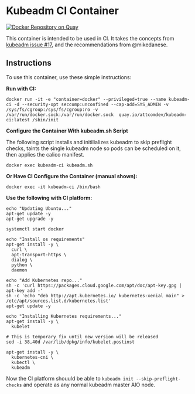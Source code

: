 # Kubeadm CI Container
[![Docker Repository on Quay](https://quay.io/repository/attcomdev/kubeadm-ci/status "Docker Repository on Quay")](https://quay.io/repository/attcomdev/kubeadm-ci)

This container is intended to be used in CI. It takes the concepts from [kubeadm issue #17](https://github.com/kubernetes/kubeadm/issues/17), and the recommendations from @mikedanese.

## Instructions

To use this container, use these simple instructions:

**Run with CI:**
```
docker run -it -e "container=docker" --privileged=true --name kubeadm-ci -d --security-opt seccomp:unconfined --cap-add=SYS_ADMIN -v /sys/fs/cgroup:/sys/fs/cgroup:ro -v /var/run/docker.sock:/var/run/docker.sock  quay.io/attcomdev/kubeadm-ci:latest /sbin/init
```
**Configure the Container With kubeadm.sh Script**

The following script installs and initilializes kubeadm to skip preflight checks, taints the single kubeadm node so pods can be scheduled on it, then applies the calico manifest. 
```
docker exec kubeadm-ci kubeadm.sh
```


**Or Have CI Configure the Container (manual shown):**
```
docker exec -it kubeadm-ci /bin/bash
```

**Use the following with CI platform:**
```
echo "Updating Ubuntu..."
apt-get update -y
apt-get upgrade -y

systemctl start docker

echo "Install os requirements"
apt-get install -y \
  curl \
  apt-transport-https \
  dialog \
  python \
  daemon

echo "Add Kubernetes repo..."
sh -c 'curl https://packages.cloud.google.com/apt/doc/apt-key.gpg | apt-key add -'
sh -c 'echo "deb http://apt.kubernetes.io/ kubernetes-xenial main" > /etc/apt/sources.list.d/kubernetes.list'
apt-get update -y

echo "Installing Kubernetes requirements..."
apt-get install -y \
  kubelet

# This is temporary fix until new version will be released
sed -i 38,40d /var/lib/dpkg/info/kubelet.postinst

apt-get install -y \
  kubernetes-cni \
  kubectl \
  kubeadm
```

Now the CI platform shouuld be able to `kubeadm init --skip-preflight-checks` and operate as any normal kubeadm master AIO node.
